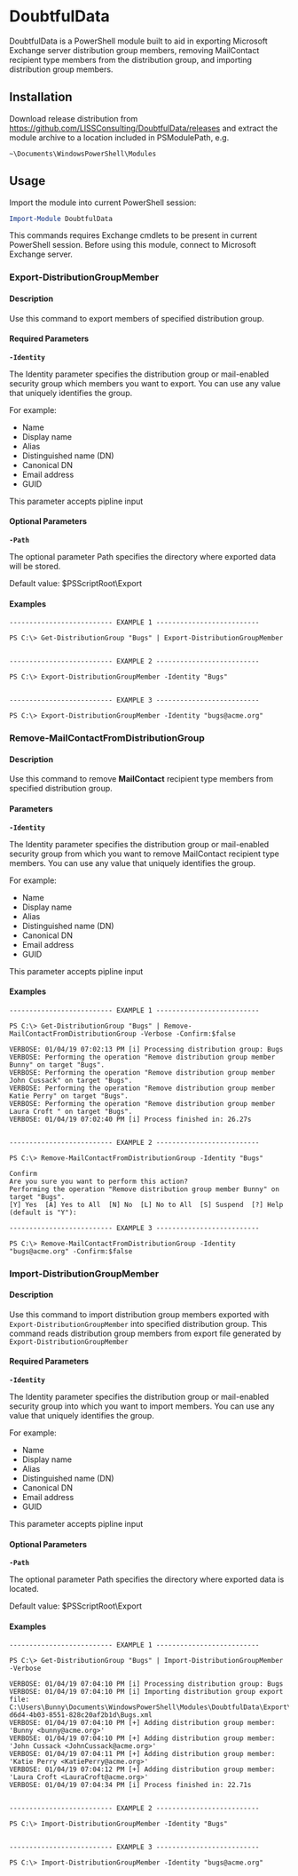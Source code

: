 # DoubtfulData

DoubtfulData is a PowerShell module built to aid in exporting Microsoft Exchange server distribution group members,
removing MailContact recipient type members from the distribution group, and importing distribution group members.

## Installation

Download release distribution from https://github.com/LISSConsulting/DoubtfulData/releases and extract the module archive to a location included in PSModulePath, e.g.

    ~\Documents\WindowsPowerShell\Modules

## Usage

Import the module into current PowerShell session:

```powershell
Import-Module DoubtfulData
```

This commands requires Exchange cmdlets to be present in current PowerShell session. Before using this module, connect to Microsoft Exchange server.

### Export-DistributionGroupMember

#### Description

Use this command to export members of specified distribution group.

#### Required Parameters

**`-Identity`**

The Identity parameter specifies the distribution group or mail-enabled security group which members you want to export. You can use any value that uniquely identifies the group.

For example:

- Name
- Display name
- Alias
- Distinguished name (DN)
- Canonical DN
- Email address
- GUID

This parameter accepts pipline input

#### Optional Parameters

**`-Path`**

The optional parameter Path specifies the directory where exported data will be stored.

Default value: \$PSScriptRoot\Export

#### Examples

    -------------------------- EXAMPLE 1 --------------------------

    PS C:\> Get-DistributionGroup "Bugs" | Export-DistributionGroupMember


    -------------------------- EXAMPLE 2 --------------------------

    PS C:\> Export-DistributionGroupMember -Identity "Bugs"


    -------------------------- EXAMPLE 3 --------------------------

    PS C:\> Export-DistributionGroupMember -Identity "bugs@acme.org"

### Remove-MailContactFromDistributionGroup

#### Description

Use this command to remove **MailContact** recipient type members from specified distribution group.

#### Parameters

**`-Identity`**

The Identity parameter specifies the distribution group or mail-enabled security group from which you want to remove MailContact recipient type members. You can use any value that uniquely identifies the group.

For example:

- Name
- Display name
- Alias
- Distinguished name (DN)
- Canonical DN
- Email address
- GUID

This parameter accepts pipline input

#### Examples

    -------------------------- EXAMPLE 1 --------------------------

    PS C:\> Get-DistributionGroup "Bugs" | Remove-MailContactFromDistributionGroup -Verbose -Confirm:$false

    VERBOSE: 01/04/19 07:02:13 PM [i] Processing distribution group: Bugs
    VERBOSE: Performing the operation "Remove distribution group member Bunny" on target "Bugs".
    VERBOSE: Performing the operation "Remove distribution group member John Cussack" on target "Bugs".
    VERBOSE: Performing the operation "Remove distribution group member Katie Perry" on target "Bugs".
    VERBOSE: Performing the operation "Remove distribution group member Laura Croft " on target "Bugs".
    VERBOSE: 01/04/19 07:02:40 PM [i] Process finished in: 26.27s


    -------------------------- EXAMPLE 2 --------------------------

    PS C:\> Remove-MailContactFromDistributionGroup -Identity "Bugs"

    Confirm
    Are you sure you want to perform this action?
    Performing the operation "Remove distribution group member Bunny" on target "Bugs".
    [Y] Yes  [A] Yes to All  [N] No  [L] No to All  [S] Suspend  [?] Help (default is "Y"):

    -------------------------- EXAMPLE 3 --------------------------

    PS C:\> Remove-MailContactFromDistributionGroup -Identity "bugs@acme.org" -Confirm:$false

### Import-DistributionGroupMember

#### Description

Use this command to import distribution group members exported with `Export-DistributionGroupMember` into specified distribution group. This command reads distribution group members from export file generated by `Export-DistributionGroupMember`

#### Required Parameters

**`-Identity`**

The Identity parameter specifies the distribution group or mail-enabled security group into which you want to import members. You can use any value that uniquely identifies the group.

For example:

- Name
- Display name
- Alias
- Distinguished name (DN)
- Canonical DN
- Email address
- GUID

This parameter accepts pipline input

#### Optional Parameters

**`-Path`**

The optional parameter Path specifies the directory where exported data is located.

Default value: \$PSScriptRoot\Export

#### Examples

    -------------------------- EXAMPLE 1 --------------------------

    PS C:\> Get-DistributionGroup "Bugs" | Import-DistributionGroupMember -Verbose

    VERBOSE: 01/04/19 07:04:10 PM [i] Processing distribution group: Bugs
    VERBOSE: 01/04/19 07:04:10 PM [i] Importing distribution group export file: C:\Users\Bunny\Documents\WindowsPowerShell\Modules\DoubtfulData\Export\acme.onmicrosoft.com\6f7f77ae-d6d4-4b03-8551-828c20af2b1d\Bugs.xml
    VERBOSE: 01/04/19 07:04:10 PM [+] Adding distribution group member: 'Bunny <bunny@acme.org>'
    VERBOSE: 01/04/19 07:04:10 PM [+] Adding distribution group member: 'John Cussack <JohnCussack@acme.org>'
    VERBOSE: 01/04/19 07:04:11 PM [+] Adding distribution group member: 'Katie Perry <KatiePerry@acme.org>'
    VERBOSE: 01/04/19 07:04:12 PM [+] Adding distribution group member: 'Laura Croft <LauraCroft@acme.org>'
    VERBOSE: 01/04/19 07:04:34 PM [i] Process finished in: 22.71s


    -------------------------- EXAMPLE 2 --------------------------

    PS C:\> Import-DistributionGroupMember -Identity "Bugs"


    -------------------------- EXAMPLE 3 --------------------------

    PS C:\> Import-DistributionGroupMember -Identity "bugs@acme.org"
